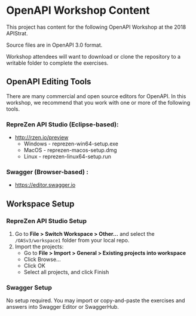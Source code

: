 # OpenAPI Workshop Content

This project has content for the following OpenAPI Workshop at the 2018 APIStrat. 

Source files are in OpenAPI 3.0 format.

Workshop attendees will want to download or clone the repository to a writable folder to complete the exercises. 

## OpenAPI Editing Tools

There are many commercial and open source editors for OpenAPI. In this workshop, we recommend that you work with one or more of the following tools.

### RepreZen API Studio (Eclipse-based):
* http://rzen.io/preview
    * Windows - reprezen-win64-setup.exe
    * MacOS - reprezen-macos-setup.dmg
    * Linux - reprezen-linux64-setup.run

### Swagger (Browser-based) :
* https://editor.swagger.io

## Workspace Setup

### RepreZen API Studio Setup
1. Go to **File > Switch Workspace > Other...** and select the `/OASv3/workspace1` folder from your local repo.
2. Import the projects:
    * Go to **File > Import > General > Existing projects into workspace**
    * Click Browse...
    * Click OK
    * Select all projects, and click Finish

### Swagger Setup

No setup required. You may import or copy-and-paste the exercises and answers into Swagger Editor or SwaggerHub.
